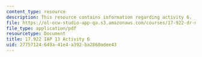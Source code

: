 ```yaml
---
content_type: resource
description: This resource contains information regarding activity 6.
file: https://ol-ocw-studio-app-qa.s3.amazonaws.com/courses/17-922-dr-martin-luther-king-jr-iap-design-seminar-january-iap-2013/27757124649a41e4a392ba2860adee43_MIT17_922IAP13_Activity6.pdf
file_type: application/pdf
resourcetype: Document
title: 17.922 IAP 13 Activity 6
uid: 27757124-649a-41e4-a392-ba2860adee43
---
```

